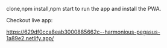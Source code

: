 clone,npm install,npm start to run the app and install the PWA.

Checkout live app:

https://629df0cca8eab3000885662c--harmonious-pegasus-1a89e2.netlify.app/
